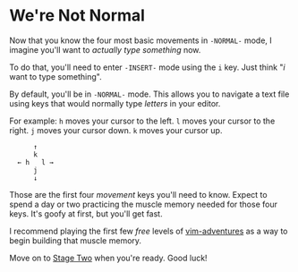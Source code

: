 # We're Not Normal

Now that you know the four most basic movements in `-NORMAL-` mode, I imagine you'll want to _actually type something_ now.

To do that, you'll need to enter `-INSERT-` mode using the `i` key.
Just think "_i_ want to type something".

By default, you'll be in `-NORMAL-` mode.
This allows you to navigate a text file using keys that would normally type _letters_ in your editor.

For example:
`h` moves your cursor to the left.
`l` moves your cursor to the right.
`j` moves your cursor down.
`k` moves your cursor up.

          ↑
          k 
      ← h   l →
          j
          ↓

Those are the first four _movement_ keys you'll need to know.
Expect to spend a day or two practicing the muscle memory needed for those four keys.
It's goofy at first, but you'll get fast.

I recommend playing the first few _free_ levels of [vim-adventures](www.vim-adventures.com) as a way to begin building that muscle memory.

Move on to [Stage Two](/stage_two.md) when you're ready. Good luck!
